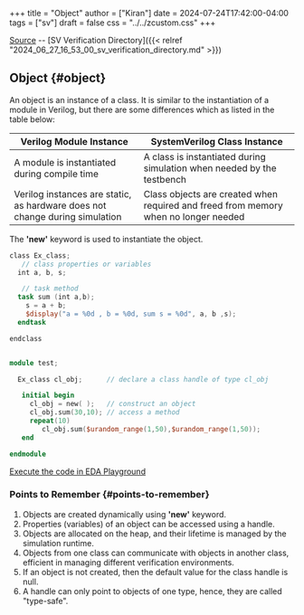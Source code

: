 +++
title = "Object"
author = ["Kiran"]
date = 2024-07-24T17:42:00-04:00
tags = ["sv"]
draft = false
css = "../../zcustom.css"
+++

[Source](https://github.com/24x7fpga/SystemVerilog_Verification/blob/main/sv_verification/ex_class/tb_ex_class.sv) -- [SV Verification Directory]({{< relref "2024_06_27_16_53_00_sv_verification_directory.md" >}})


## Object {#object}

An object is an instance of a class. It is similar to the instantiation of a module in Verilog, but there are some differences which as listed in the table below:

| Verilog Module Instance                                                     | SystemVerilog Class Instance                                                        |
|-----------------------------------------------------------------------------|-------------------------------------------------------------------------------------|
| A module is instantiated during compile time                                | A class is instantiated during simulation when needed by the testbench              |
| Verilog instances are static, as hardware does not change during simulation | Class objects are created when required and freed from memory when no longer needed |

The **'new'** keyword is used to instantiate the object.

```verilog
class Ex_class;
   // class properties or variables
  int a, b, s;

   // task method
  task sum (int a,b);
    s = a + b;
    $display("a = %0d , b = %0d, sum s = %0d", a, b ,s);
  endtask

endclass


module test;

  Ex_class cl_obj;      // declare a class handle of type cl_obj

   initial begin
     cl_obj = new( );   // construct an object
     cl_obj.sum(30,10); // access a method
     repeat(10)
        cl_obj.sum($urandom_range(1,50),$urandom_range(1,50));
   end

endmodule
```

[Execute the code in EDA Playground](https://www.edaplayground.com/x/mDPX)


### Points to Remember {#points-to-remember}

1.  Objects are created dynamically using **'new'** keyword.
2.  Properties (variables) of an object can be accessed using a handle.
3.  Objects are allocated on the heap, and their lifetime is managed by the simulation runtime.
4.  Objects from one class can communicate with objects in another class, efficient in managing different verification environments.
5.  If an object is not created, then the default value for the class handle is null.
6.  A handle can only point to objects of one type, hence, they are called "type-safe".
